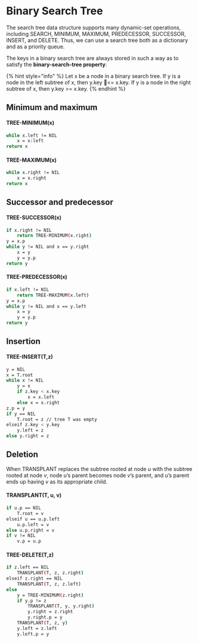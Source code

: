 # Binary Search Tree

The search tree data structure supports many dynamic-set operations, including SEARCH, MINIMUM, MAXIMUM, PREDECESSOR, SUCCESSOR, INSERT, and DELETE. Thus, we can use a search tree both as a dictionary and as a priority queue.

The keys in a binary search tree are always stored in such a way as to satisfy the **binary-search-tree property**: 

{% hint style="info" %}
Let x be a node in a binary search tree. If y is a node in the left subtree of x, then y.key &lt;= x.key. If y is a node in the right subtree of x, then y.key &gt;= x.key.
{% endhint %}

## Minimum and maximum

#### TREE-MINIMUM\(x\)

```bash
while x.left != NIL
    x = x:left
return x
```

#### TREE-MAXIMUM\(x\)

```bash
while x.right != NIL
    x = x.right
return x
```

## Successor and predecessor

#### TREE-SUCCESSOR\(x\)

```bash
if x.right != NIL
    return TREE-MINIMUM(x.right)
y = x.p
while y != NIL and x == y.right
    x = y
    y = y.p
return y
```

#### TREE-PREDECESSOR\(x\)

```bash
if x.left != NIL
    return TREE-MAXIMUM(x.left)
y = x.p
while y != NIL and x == y.left
    x = y
    y = y.p
return y
```

## Insertion

#### TREE-INSERT\(T,z\)

```bash
y = NIL
x = T.root
while x != NIL
    y = x
    if z.key < x.key
        x = x.left
    else x = x.right
z.p = y
if y == NIL
    T.root = z // tree T was empty
elseif z.key < y.key
    y.left = z
else y.right = z
```

## Deletion

When TRANSPLANT replaces the subtree rooted at node _u_ with the subtree rooted at node _v_, node _u_’s parent becomes node _v_’s parent, and _u_’s parent ends up having _v_ as its appropriate child.

#### TRANSPLANT\(T, u, v\)

```bash
if u.p == NIL
    T.root = v
elseif u == u.p.left
    u.p.left = v
else u.p.right = v
if v != NIL
    v.p = u.p
```

#### TREE-DELETE\(T,z\)

```bash
if z.left == NIL
    TRANSPLANT(T, z, z.right)
elseif z.right == NIL
    TRANSPLANT(T, z, z.left)
else 
    y = TREE-MINIMUM(z.right)
    if y.p != z
        TRANSPLANT(T, y, y.right)
        y.right = z.right
        y.right.p = y
    TRANSPLANT(T, z, y)
    y.left = z.left
    y.left.p = y
```

